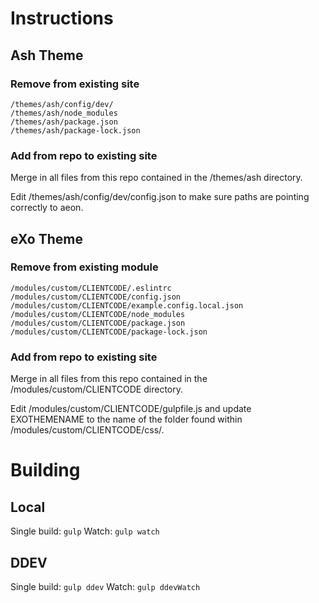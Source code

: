 # Instructions

## Ash Theme

### Remove from existing site

```
/themes/ash/config/dev/
/themes/ash/node_modules
/themes/ash/package.json
/themes/ash/package-lock.json
```

### Add from repo to existing site

Merge in all files from this repo contained in the /themes/ash directory.

Edit /themes/ash/config/dev/config.json to make sure paths are pointing
correctly to aeon.

## eXo Theme

### Remove from existing module

```
/modules/custom/CLIENTCODE/.eslintrc
/modules/custom/CLIENTCODE/config.json
/modules/custom/CLIENTCODE/example.config.local.json
/modules/custom/CLIENTCODE/node_modules
/modules/custom/CLIENTCODE/package.json
/modules/custom/CLIENTCODE/package-lock.json
```

### Add from repo to existing site

Merge in all files from this repo contained in the /modules/custom/CLIENTCODE
directory.

Edit /modules/custom/CLIENTCODE/gulpfile.js and update EXOTHEMENAME to the
name of the folder found within /modules/custom/CLIENTCODE/css/.

# Building

## Local

Single build: `gulp`
Watch: `gulp watch`

## DDEV

Single build: `gulp ddev`
Watch: `gulp ddevWatch`
